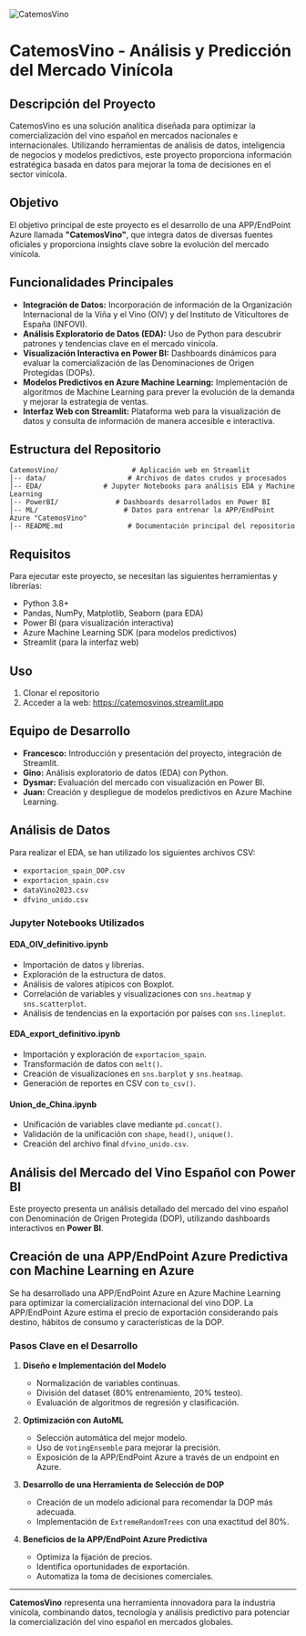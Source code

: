 ![CatemosVino](https://raw.githubusercontent.com/Xicu980/WineProject/refs/heads/main/data/img/logo_catemosvino.png)

# CatemosVino - Análisis y Predicción del Mercado Vinícola

## Descripción del Proyecto
CatemosVino es una solución analítica diseñada para optimizar la comercialización del vino español en mercados nacionales e internacionales. Utilizando herramientas de análisis de datos, inteligencia de negocios y modelos predictivos, este proyecto proporciona información estratégica basada en datos para mejorar la toma de decisiones en el sector vinícola.

## Objetivo
El objetivo principal de este proyecto es el desarrollo de una APP/EndPoint Azure llamada **"CatemosVino"**, que integra datos de diversas fuentes oficiales y proporciona insights clave sobre la evolución del mercado vinícola.

## Funcionalidades Principales
- **Integración de Datos:** Incorporación de información de la Organización Internacional de la Viña y el Vino (OIV) y del Instituto de Viticultores de España (INFOVI).
- **Análisis Exploratorio de Datos (EDA):** Uso de Python para descubrir patrones y tendencias clave en el mercado vinícola.
- **Visualización Interactiva en Power BI:** Dashboards dinámicos para evaluar la comercialización de las Denominaciones de Origen Protegidas (DOPs).
- **Modelos Predictivos en Azure Machine Learning:** Implementación de algoritmos de Machine Learning para prever la evolución de la demanda y mejorar la estrategia de ventas.
- **Interfaz Web con Streamlit:** Plataforma web para la visualización de datos y consulta de información de manera accesible e interactiva.

## Estructura del Repositorio
```
CatemosVino/                  # Aplicación web en Streamlit
│-- data/                    # Archivos de datos crudos y procesados
│-- EDA/               # Jupyter Notebooks para análisis EDA y Machine Learning
│-- PowerBI/              # Dashboards desarrollados en Power BI
│-- ML/                     # Datos para entrenar la APP/EndPoint Azure "CatemosVino"
│-- README.md                # Documentación principal del repositorio
```

## Requisitos
Para ejecutar este proyecto, se necesitan las siguientes herramientas y librerías:
- Python 3.8+
- Pandas, NumPy, Matplotlib, Seaborn (para EDA)
- Power BI (para visualización interactiva)
- Azure Machine Learning SDK (para modelos predictivos)
- Streamlit (para la interfaz web)

## Uso

1. Clonar el repositorio
2. Acceder a la web: https://catemosvinos.streamlit.app

## Equipo de Desarrollo
- **Francesco:** Introducción y presentación del proyecto, integración de Streamlit.
- **Gino:** Análisis exploratorio de datos (EDA) con Python.
- **Dysmar:** Evaluación del mercado con visualización en Power BI.
- **Juan:** Creación y despliegue de modelos predictivos en Azure Machine Learning.

## Análisis de Datos

Para realizar el EDA, se han utilizado los siguientes archivos CSV:
- `exportacion_spain_DOP.csv`
- `exportacion_spain.csv`
- `dataVino2023.csv`
- `dfvino_unido.csv`

### **Jupyter Notebooks Utilizados**

#### **EDA_OIV_definitivo.ipynb**
- Importación de datos y librerías.
- Exploración de la estructura de datos.
- Análisis de valores atípicos con Boxplot.
- Correlación de variables y visualizaciones con `sns.heatmap` y `sns.scatterplot`.
- Análisis de tendencias en la exportación por países con `sns.lineplot`.

#### **EDA_export_definitivo.ipynb**
- Importación y exploración de `exportacion_spain`.
- Transformación de datos con `melt()`.
- Creación de visualizaciones en `sns.barplot` y `sns.heatmap`.
- Generación de reportes en CSV con `to_csv()`.

#### **Union_de_China.ipynb**
- Unificación de variables clave mediante `pd.concat()`.
- Validación de la unificación con `shape`, `head()`, `unique()`.
- Creación del archivo final `dfvino_unido.csv`.

## Análisis del Mercado del Vino Español con Power BI

Este proyecto presenta un análisis detallado del mercado del vino español con Denominación de Origen Protegida (DOP), utilizando dashboards interactivos en **Power BI**.  

## Creación de una APP/EndPoint Azure Predictiva con Machine Learning en Azure

Se ha desarrollado una APP/EndPoint Azure en Azure Machine Learning para optimizar la comercialización internacional del vino DOP. La APP/EndPoint Azure estima el precio de exportación considerando país destino, hábitos de consumo y características de la DOP.

### **Pasos Clave en el Desarrollo**
1. **Diseño e Implementación del Modelo**
   - Normalización de variables continuas.
   - División del dataset (80% entrenamiento, 20% testeo).
   - Evaluación de algoritmos de regresión y clasificación.

2. **Optimización con AutoML**
   - Selección automática del mejor modelo.
   - Uso de `VotingEnsemble` para mejorar la precisión.
   - Exposición de la APP/EndPoint Azure a través de un endpoint en Azure.

3. **Desarrollo de una Herramienta de Selección de DOP**
   - Creación de un modelo adicional para recomendar la DOP más adecuada.
   - Implementación de `ExtremeRandomTrees` con una exactitud del 80%.

4. **Beneficios de la APP/EndPoint Azure Predictiva**
   - Optimiza la fijación de precios.
   - Identifica oportunidades de exportación.
   - Automatiza la toma de decisiones comerciales.

---
**CatemosVino** representa una herramienta innovadora para la industria vinícola, combinando datos, tecnología y análisis predictivo para potenciar la comercialización del vino español en mercados globales.
